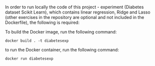
In order to run locally the code of this project - experiment (Diabetes dataset Scikit Learn), which contains linear regression, 
Ridge and Lasso (other exercises in the repository are optional and not included in the Dockerfile), the following is required:

To build the Docker image, run the following command:

`docker build . -t diabetesexp`   

to run the Docker container, run the following command:

`docker run diabetesexp`

